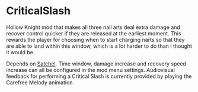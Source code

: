 # CriticalSlash

Hollow Knight mod that makes all three nail arts deal extra damage and recover control quicker if they are released at the earliest moment.
This rewards the player for  choosing when to start charging narts so that they are able to land within this window,
which is a lot harder to do than I thought it would be.

Depends on [Satchel](https://github.com/PrashantMohta/Satchel). 
Time window, damage increase and recovery speed increase can all be configured in the mod menu settings.
Audiovisual feedback for performing a Critical Slash is currently provided by playing the Carefree Melody animation.